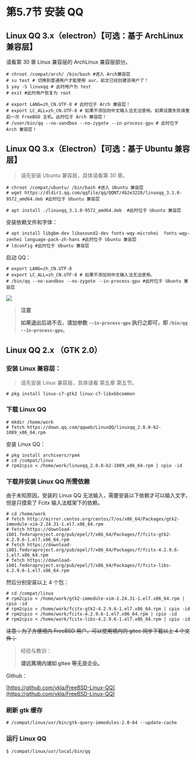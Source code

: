 # 第5.7节 安装 QQ

## Linux QQ 3.x（electron）【可选：基于 ArchLinux 兼容层】

请看第 30 章 Linux 兼容层的 ArchLinux 兼容层部分。

```
# chroot /compat/arch/ /bin/bash #进入 Arch兼容层
# su test # 切换到普通用户才能使用 aur，前文已经创建该用户了！
$ yay -S linuxqq # 此时用户为 test
# exit #此时用户恢复为 root
````

```
# export LANG=zh_CN.UTF-8 # 此时位于 Arch 兼容层！
# export LC_ALL=zh_CN.UTF-8 # 如果不添加则中文输入法无法使用。如果设置失败请重启一次 FreeBSD 主机。此时位于 Arch 兼容层！
# /user/bin/qq --no-sandbox --no-zygote --in-process-gpu # 此时位于 Arch 兼容层！
```

## Linux QQ 3.x（Electron）【可选：基于 Ubuntu 兼容层】

> 请先安装 Ubuntu 兼容层，具体请看第 30 章。

```
# chroot /compat/ubuntu/ /bin/bash #进入 Ubuntu 兼容层
# wget https://dldir1.qq.com/qqfile/qq/QQNT/4b2e3220/linuxqq_3.1.0-9572_amd64.deb #此时位于 Ubuntu 兼容层
```

```
# apt install ./linuxqq_3.1.0-9572_amd64.deb  #此时位于 Ubuntu 兼容层
```

安装依赖文件和字体：

```
# apt install libgbm-dev libasound2-dev fonts-wqy-microhei  fonts-wqy-zenhei language-pack-zh-hans #此时位于 Ubuntu 兼容层
# ldconfig #此时位于 Ubuntu 兼容层
```

启动 QQ：

```
# export LANG=zh_CN.UTF-8
# export LC_ALL=zh_CN.UTF-8 # 如果不添加则中文输入法无法使用。
# /bin/qq --no-sandbox --no-zygote --in-process-gpu #此时位于 Ubuntu 兼容层
```

![](../.gitbook/assets/qq3.0.jpg)


> **注意**
>
>**如果退出后进不去，请加参数 `--in-process-gpu` 执行之即可，即 `/bin/qq --in-process-gpu`**。



## Linux QQ 2.x （GTK 2.0）

### **安装 Linux 兼容层：**

> 请先安装 Linux 兼容层，具体请看 第五章 第五节。

```
# pkg install linux-c7-gtk2 linux-c7-libxkbcommon
```

### 下载 Linux QQ

```
# mkdir /home/work
# fetch https://down.qq.com/qqweb/LinuxQQ/linuxqq_2.0.0-b2-1089_x86_64.rpm
```

安装 Linux QQ：

```
# pkg install archivers/rpm4
# cd /compat/linux
# rpm2cpio < /home/work/linuxqq_2.0.0-b2-1089_x86_64.rpm | cpio -id
```

### 下载并安装 Linux QQ 所需依赖

由于未知原因，安装的 Linux QQ 无法输入，需要安装以下依赖才可以输入文字，但是只摸索了 Fcitx 输入法框架下的依赖。

```
# cd /home/work
# fetch http://mirror.centos.org/centos/7/os/x86_64/Packages/gtk2-immodule-xim-2.24.31-1.el7.x86_64.rpm
# fetch https://download-ib01.fedoraproject.org/pub/epel/7/x86_64/Packages/f/fcitx-gtk2-4.2.9.6-1.el7.x86_64.rpm
# fetch https://download-ib01.fedoraproject.org/pub/epel/7/x86_64/Packages/f/fcitx-4.2.9.6-1.el7.x86_64.rpm
# fetch https://download-ib01.fedoraproject.org/pub/epel/7/x86_64/Packages/f/fcitx-libs-4.2.9.6-1.el7.x86_64.rpm
```

然后分别安装以上 4 个包：

```
# cd /compat/linux
# rpm2cpio < /home/work/gtk2-immodule-xim-2.24.31-1.el7.x86_64.rpm | cpio -id
# rpm2cpio < /home/work/fcitx-gtk2-4.2.9.6-1.el7.x86_64.rpm | cpio -id
# rpm2cpio < /home/work/fcitx-4.2.9.6-1.el7.x86_64.rpm | cpio -id
# rpm2cpio < /home/work/fcitx-libs-4.2.9.6-1.el7.x86_64.rpm | cpio -id
```

~~注意：为了方便境内 FreeBSD 用户，可以使用境内的 gitee 同步下载以上 4 个文件；~~

> 经验与教训：
>
> **请远离境内诸如 gitee 等无良企业。**

Github：

[https://github.com/ykla/FreeBSD-Linux-QQ](https://github.com/ykla/FreeBSD-Linux-QQ)

### 刷新 gtk 缓存

`# /compat/linux/usr/bin/gtk-query-immodules-2.0-64 --update-cache`

### 运行 Linux QQ

`$ /compat/linux/usr/local/bin/qq`

